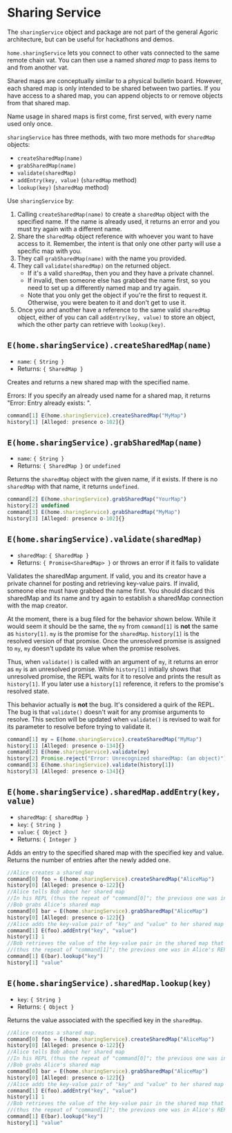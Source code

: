 # Sharing Service

The `sharingService` object  and package are not part of the general
Agoric architecture, but can be useful for hackathons and demos. 

`home.sharingService` lets you connect to other vats
connected to the same remote chain vat. You can then
use a named *shared map* to pass items to and from another vat.

Shared maps are conceptually similar to a physical bulletin
board. However, each shared map is only intended to be shared
between two parties. If you have access to a shared map, you can
append objects to or remove objects from that shared map. 

Name usage in shared maps is first come, first served, with
every name used only once. 

`sharingService` has three methods, with two more methods for
`sharedMap` objects: 
- `createSharedMap(name)`
- `grabSharedMap(name)`
- `validate(sharedMap)`
- `addEntry(key, value)` (`sharedMap` method) 
- `lookup(key)` (`sharedMap` method)

Use `sharingService` by:
1. Calling `createSharedMap(name)` to create a `sharedMap` object with the
   specified name. If the name is already used, it returns an error and
   you must try again with a different name.
2. Share the `sharedMap` object reference with whoever you want to have
   access to it. Remember, the intent is that only one other party will use
   a specific map with you.
3. They call `grabSharedMap(name)` with the name you provided.
4. They call `validate(sharedMap)` on the returned object. 
   - If it's a valid `sharedMap`, then you and they have a private channel. 
   - If invalid, then someone else has grabbed the name first, so you
     need to set up a differently named map and try again.  
   - Note that you only get the object if you're the first to request it. Otherwise,
     you were beaten to it and don't get to use it.           
5. Once you and another have a reference to the same valid `sharedMap`
   object, either of you can call `addEntry(key, value)` to store an
   object, which the other party can retrieve with `lookup(key)`. 

## `E(home.sharingService).createSharedMap(name)`
- `name`: `{ String }`
- Returns: `{ SharedMap }` 

Creates and returns a new shared map with the specified name. 

Errors: If you specify an already used name for a shared map, it
returns "Error: Entry already exists: <name>".

```js
command[1] E(home.sharingService).createSharedMap("MyMap")
history[1] [Alleged: presence o-102]{}
```

## `E(home.sharingService).grabSharedMap(name)`
- `name`: `{ String }`
- Returns: `{ SharedMap }` or `undefined`

Returns the `sharedMap` object with the given name, if it exists.
If there is no `sharedMap` with that name, it returns `undefined`.

```js
command[2] E(home.sharingService).grabSharedMap("YourMap")
history[2] undefined
command[3] E(home.sharingService).grabSharedMap("MyMap")
history[3] [Alleged: presence o-102]{}
```

## `E(home.sharingService).validate(sharedMap)`
- `sharedMap`: `{ SharedMap }`
- Returns: `{ Promise<SharedMap> }` or throws an error if it fails to validate

Validates the sharedMap argument. If valid, you and its creator have a private channel for posting and
retrieving key-value pairs. If invalid, someone else must have grabbed the name first. You should discard
this sharedMap and its name and try again to establish a sharedMap connection with the map creator.

At the moment, there is a bug filed for the behavior shown below. While it would seem it should be the same,
the `my` from `command[1]` is **not** the same as `history[1]`. `my` is the promise for the `sharedMap`. `history[1]`
is the resolved version of that promise. Once the unresolved promise is assigned to `my`, `my` doesn't update its value 
when the promise resolves.

Thus, when `validate()` is called with an argument of `my`, it returns an error as `my` is an unresolved promise.
While `history[1]` initially shows that unresolved promise, the REPL waits for it to resolve and prints the result
as `history[1]`. If you later use a `history[1]` reference, it refers to the promise's resolved state.

This behavior actually is **not** the bug. It's considered a quirk of the REPL. The bug is that `validate()` doesn't
wait for any promise arguments to resolve. This section will be updated when `validate()` is revised to wait for 
its parameter to resolve before trying to validate it. 
```js
command[1] my = E(home.sharingService).createSharedMap("MyMap")
history[1] [Alleged: presence o-134]{}
command[2] E(home.sharingService).validate(my)
history[2] Promise.reject("Error: Unrecognized sharedMap: (an object)")
command[3] E(home.sharingService).validate(history[1])
history[3] [Alleged: presence o-134]{}
```

## `E(home.sharingService).sharedMap.addEntry(key, value)`
- `sharedMap`: `{ sharedMap }`
- `key`: `{ String }`
- `value`: `{ Object }`
- Returns: `{ Integer }`

Adds an entry to the specified shared map with the specified key and value. Returns
the number of entries after the newly added one.

```js
//Alice creates a shared map
command[0] foo = E(home.sharingService).createSharedMap("AliceMap")
history[0] [Alleged: presence o-122]{}
//Alice tells Bob about her shared map
//In his REPL (thus the repeat of "command[0]"; the previous one was in Alice's REPL), 
//Bob grabs Alice's shared map
command[0] bar = E(home.sharingService).grabSharedMap("AliceMap")
history[0] [Alleged: presence o-122]{}
//Alice adds the key-value pair of "key" and "value" to her shared map
command[1] E(foo).addEntry("key", "value")
history[1] 1
//Bob retrieves the value of the key-value pair in the shared map that has "key" as its key.
//(thus the repeat of "command[1]"; the previous one was in Alice's REPL),
command[1] E(bar).lookup("key")
history[1] "value"
```

## `E(home.sharingService).sharedMap.lookup(key)` 
- `key`: `{ String }`
- Returns: `{ Object }`

Returns the value associated with the specified key in the `sharedMap`.

```js
//Alice creates a shared map.
command[0] foo = E(home.sharingService).createSharedMap("AliceMap")
history[0] [Alleged: presence o-122]{}
//Alice tells Bob about her shared map
//In his REPL (thus the repeat of "command[0]"; the previous one was in Alice's REPL), 
//Bob grabs Alice's shared map
command[0] bar = E(home.sharingService).grabSharedMap("AliceMap")
history[0] [Alleged: presence o-122]{}
//Alice adds the key-value pair of "key" and "value" to her shared map
command[1] E(foo).addEntry("key", "value")
history[1] 1
//Bob retrieves the value of the key-value pair in the shared map that has "key" as its key.
//(thus the repeat of "command[1]"; the previous one was in Alice's REPL),
command[1] E(bar).lookup("key")
history[1] "value"
```

